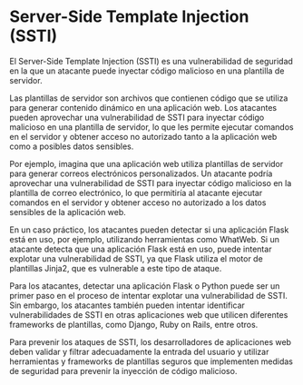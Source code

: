 # Server-Side Template Injection (SSTI)

El Server-Side Template Injection (SSTI) es una vulnerabilidad de seguridad en la que un atacante puede inyectar código malicioso en una plantilla de servidor.

Las plantillas de servidor son archivos que contienen código que se utiliza para generar contenido dinámico en una aplicación web. Los atacantes pueden aprovechar una vulnerabilidad de SSTI para inyectar código malicioso en una plantilla de servidor, lo que les permite ejecutar comandos en el servidor y obtener acceso no autorizado tanto a la aplicación web como a posibles datos sensibles.

Por ejemplo, imagina que una aplicación web utiliza plantillas de servidor para generar correos electrónicos personalizados. Un atacante podría aprovechar una vulnerabilidad de SSTI para inyectar código malicioso en la plantilla de correo electrónico, lo que permitiría al atacante ejecutar comandos en el servidor y obtener acceso no autorizado a los datos sensibles de la aplicación web.

En un caso práctico, los atacantes pueden detectar si una aplicación Flask está en uso, por ejemplo, utilizando herramientas como WhatWeb. Si un atacante detecta que una aplicación Flask está en uso, puede intentar explotar una vulnerabilidad de SSTI, ya que Flask utiliza el motor de plantillas Jinja2, que es vulnerable a este tipo de ataque.

Para los atacantes, detectar una aplicación Flask o Python puede ser un primer paso en el proceso de intentar explotar una vulnerabilidad de SSTI. Sin embargo, los atacantes también pueden intentar identificar vulnerabilidades de SSTI en otras aplicaciones web que utilicen diferentes frameworks de plantillas, como Django, Ruby on Rails, entre otros.

Para prevenir los ataques de SSTI, los desarrolladores de aplicaciones web deben validar y filtrar adecuadamente la entrada del usuario y utilizar herramientas y frameworks de plantillas seguros que implementen medidas de seguridad para prevenir la inyección de código malicioso.
